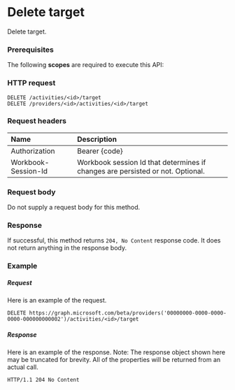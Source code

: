 # Delete target

Delete target.
### Prerequisites
The following **scopes** are required to execute this API: 
### HTTP request
<!-- { "blockType": "ignored" } -->
```http
DELETE /activities/<id>/target
DELETE /providers/<id>/activities/<id>/target

```
### Request headers
| Name       | Description|
|:---------------|:----------|
| Authorization  | Bearer {code}|
| Workbook-Session-Id  | Workbook session Id that determines if changes are persisted or not. Optional.|

### Request body
Do not supply a request body for this method.


### Response
If successful, this method returns `204, No Content` response code. It does not return anything in the response body.

### Example
##### Request
Here is an example of the request.
<!-- {
  "blockType": "request",
  "name": "delete_target"
}-->
```http
DELETE https://graph.microsoft.com/beta/providers('00000000-0000-0000-0000-000000000002')/activities/<id>/target
```
##### Response
Here is an example of the response. Note: The response object shown here may be truncated for brevity. All of the properties will be returned from an actual call.
<!-- {
  "blockType": "response",
  "truncated": true
} -->
```http
HTTP/1.1 204 No Content
```

<!-- uuid: 8fcb5dbc-d5aa-4681-8e31-b001d5168d79
2015-10-25 14:57:30 UTC -->
<!-- {
  "type": "#page.annotation",
  "description": "Delete target",
  "keywords": "",
  "section": "documentation",
  "tocPath": ""
}-->